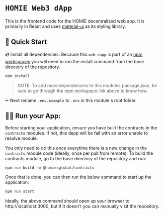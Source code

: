 # `HOMIE Web3 dApp`

This is the frontend code for the HOMIE decentralized web app. It is primarily in React and uses
[material-ui](https://mui.com) as its styling library.

## 🚀 Quick Start

💿 Install all dependencies:
Because this `web-dapp` is part of an [npm workspaces](https://docs.npmjs.com/cli/v7/using-npm/workspaces)
you will need to run the install command from the base directory of the repository.

```sh
npm install
```

> NOTE: To add more dependencies to this modules package.json, be sure to go through the npm workspace link above to know how.

✏ Next rename `.env.example` to `.env` in this module's root folder.

## 🚴‍♂️ Run your App:

Before starting your application, ensure you have built the contracts in the
`contracts` modules. If not, this dapp will be fail with an error unable to resolve module.

You only need to do this once everytime there is a new change in the `contracts` module code
(ideally, once per pull from remote). To build the contracts module, go to the base directory of the repository and run:

```shell
npm run build -w @homiesglobal/contracts
```

Once that is done, you can then run the below command to start up the application:

```sh
npm run start
```

Ideally, the above command should open up your browser to http://localhost:3000, but if it doesn't
you can manually visit the repository.
